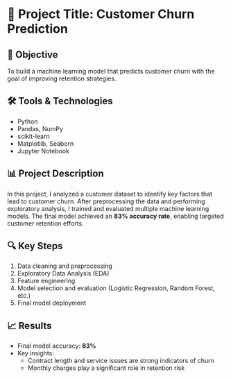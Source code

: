 # 🧠 Project Title: Customer Churn Prediction

## 📌 Objective
To build a machine learning model that predicts customer churn with the goal of improving retention strategies.

## 🛠️ Tools & Technologies
- Python
- Pandas, NumPy
- scikit-learn
- Matplotlib, Seaborn
- Jupyter Notebook

## 📊 Project Description
In this project, I analyzed a customer dataset to identify key factors that lead to customer churn. After preprocessing the data and performing exploratory analysis, I trained and evaluated multiple machine learning models. The final model achieved an **83% accuracy rate**, enabling targeted customer retention efforts.

## 🔍 Key Steps
1. Data cleaning and preprocessing
2. Exploratory Data Analysis (EDA)
3. Feature engineering
4. Model selection and evaluation (Logistic Regression, Random Forest, etc.)
5. Final model deployment 

## 📈 Results
- Final model accuracy: **83%**
- Key insights:
  - Contract length and service issues are strong indicators of churn
  - Monthly charges play a significant role in retention risk
